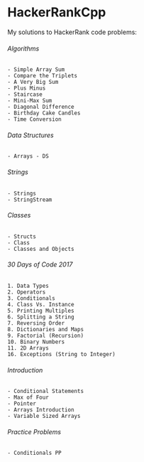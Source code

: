 # HackerRankCpp  
My solutions to HackerRank code problems:   
  
###### Algorithms  
	- Simple Array Sum  
	- Compare the Triplets  
	- A Very Big Sum  
	- Plus Minus  
	- Staircase  
	- Mini-Max Sum  
	- Diagonal Difference  
	- Birthday Cake Candles  
	- Time Conversion  
  
###### Data Structures  
	- Arrays - DS  
  
###### Strings  
	- Strings  
	- StringStream  
  
###### Classes  
	- Structs  
	- Class  
	- Classes and Objects  
  
###### 30 Days of Code 2017  
	1. Data Types  
	2. Operators  
	3. Conditionals  
	4. Class Vs. Instance  
	5. Printing Multiples  
	6. Splitting a String  
	7. Reversing Order  
	8. Dictionaries and Maps  
	9. Factorial (Recursion)  
	10. Binary Numbers  
	11. 2D Arrays  
	16. Exceptions (String to Integer) 
  
###### Introduction
	- Conditional Statements  
	- Max of Four  
	- Pointer  
	- Arrays Introduction  
	- Variable Sized Arrays  
  
###### Practice Problems  
	- Conditionals PP  